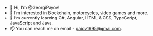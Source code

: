 - 👋 Hi, I’m @GeorgiPayov!
- 👀 I’m interested in Blockchain, motorcycles, video games and more.
- 🌱 I’m currently learning C#, Angular, HTML & CSS, TypeScript, JavaScript and Java.
- 📫 You can reach me on email - paiov1995@gmai.com.

<!---
GeorgiPayov/GeorgiPayov is a ✨ special ✨ repository because its `README.md` (this file) appears on your GitHub profile.
You can click the Preview link to take a look at your changes.
--->
